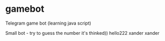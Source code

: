 # gamebot
Telegram game bot (learning java script)

Small bot  - try to guess the number it's thinked))
hello222
xander xander